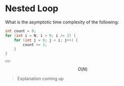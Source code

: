 # Nested Loop

What is the asymptotic time complexity of the following:

```C++
int count = 0;
for (int i = N; i > 0; i /= 2) {
    for (int j = 0; j < i; j++) {
        count += 1;
    }
}
```

<button class="section" target="solution" show="Show solution" hide="Hide solution"></button>

<!--sec data-title="Solution" data-id="solution" data-show=false ces-->
$$O(N)$$

> Explanation coming up

<!--endsec-->